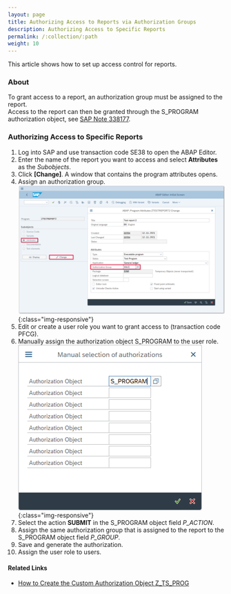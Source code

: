 ```yaml
---
layout: page
title: Authorizing Access to Reports via Authorization Groups
description: Authorizing Access to Specific Reports
permalink: /:collection/:path
weight: 10
---
```


This article shows how to set up access control for reports.<br>

### About
To grant access to a report, an authorization group must be assigned to the report.<br>
Access to the report can then be granted through the S_PROGRAM authorization object, see [SAP Note 338177](https://launchpad.support.sap.com/#/notes/338177).

### Authorizing Access to Specific Reports

1. Log into SAP and use transaction code SE38 to open the ABAP Editor.
2. Enter the name of the report you want to access and select **Attributes** as the *Subobjects*.
3. Click **[Change]**. A window that contains the program attributes opens.
4. Assign an authorization group.<br>
![report-authorization](/img/contents/report-authorization.png){:class="img-responsive"}
5. Edit or create a user role you want to grant access to (transaction code PFCG).
6. Manually assign the authorization object S_PROGRAM to the user role.<br>
![report-manual-authorization-object](/img/contents/manual-authorization-object.png){:class="img-responsive"}
7. Select the action **SUBMIT** in the S_PROGRAM object field *P_ACTION*.
8. Assign the same authorization group that is assigned to the report to the S_PROGRAM object field *P_GROUP*. 
9. Save and generate the authorization.
10. Assign the user role to users.

#### Related Links
- [How to Create the Custom Authorization Object Z_TS_PROG](./how-to-create-the-custom-authority-object-z-ts-prog)